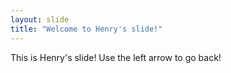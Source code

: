 ```yaml
---
layout: slide
title: "Welcome to Henry's slide!"
---
```

This is Henry's slide!
Use the left arrow to go back!